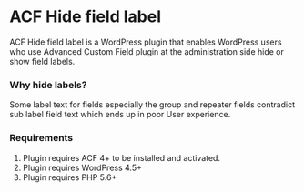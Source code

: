 # ACF Hide field label

ACF Hide field label is a WordPress plugin that enables WordPress users who use Advanced Custom Field plugin at the administration side hide or show field labels.

### Why hide labels?

Some label text for fields especially the group and repeater fields contradict sub label field text which ends up in poor User experience.

### Requirements

1. Plugin requires ACF 4+ to be installed and activated.
2. Plugin requires WordPress 4.5+
3. Plugin requires PHP 5.6+
